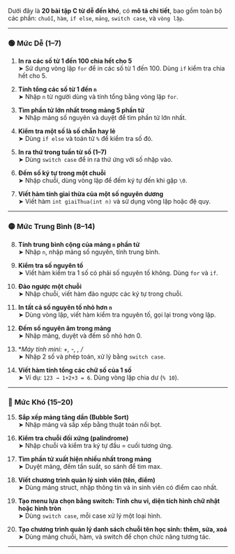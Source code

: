 Dưới đây là **20 bài tập C từ dễ đến khó**, có **mô tả chi tiết**, bao gồm toàn bộ các phần: `chuỗi`, `hàm`, `if else`, `mảng`, `switch case`, và `vòng lặp`.

---

### 🟢 **Mức Dễ (1–7)**

1. **In ra các số từ 1 đến 100 chia hết cho 5**  
    ➤ Sử dụng vòng lặp `for` để in các số từ 1 đến 100. Dùng `if` kiểm tra chia hết cho 5.
    
2. **Tính tổng các số từ 1 đến `n`**  
    ➤ Nhập `n` từ người dùng và tính tổng bằng vòng lặp `for`.
    
3. **Tìm phần tử lớn nhất trong mảng 5 phần tử**  
    ➤ Nhập mảng số nguyên và duyệt để tìm phần tử lớn nhất.
    
4. **Kiểm tra một số là số chẵn hay lẻ**  
    ➤ Dùng `if else` và toán tử `%` để kiểm tra số đó.
    
5. **In ra thứ trong tuần từ số (1–7)**  
    ➤ Dùng `switch case` để in ra thứ ứng với số nhập vào.
    
6. **Đếm số ký tự trong một chuỗi**  
    ➤ Nhập chuỗi, dùng vòng lặp để đếm ký tự đến khi gặp `\0`.
    
7. **Viết hàm tính giai thừa của một số nguyên dương**  
    ➤ Viết hàm `int giaiThua(int n)` và sử dụng vòng lặp hoặc đệ quy.
    

---

### 🟡 **Mức Trung Bình (8–14)**

8. **Tính trung bình cộng của mảng `n` phần tử**  
    ➤ Nhập `n`, nhập mảng số nguyên, tính trung bình.
    
9. **Kiểm tra số nguyên tố**  
    ➤ Viết hàm kiểm tra 1 số có phải số nguyên tố không. Dùng `for` và `if`.
    
10. **Đảo ngược một chuỗi**  
    ➤ Nhập chuỗi, viết hàm đảo ngược các ký tự trong chuỗi.
    
11. **In tất cả số nguyên tố nhỏ hơn `n`**  
    ➤ Dùng vòng lặp, viết hàm kiểm tra nguyên tố, gọi lại trong vòng lặp.
    
12. **Đếm số nguyên âm trong mảng**  
    ➤ Nhập mảng, duyệt và đếm số nhỏ hơn 0.
    
13. *_Máy tính mini: +, -, _, /__  
    ➤ Nhập 2 số và phép toán, xử lý bằng `switch case`.
    
14. **Viết hàm tính tổng các chữ số của 1 số**  
    ➤ Ví dụ: `123 → 1+2+3 = 6`. Dùng vòng lặp chia dư (`% 10`).
    

---

### 🔴 **Mức Khó (15–20)**

15. **Sắp xếp mảng tăng dần (Bubble Sort)**  
    ➤ Nhập mảng và sắp xếp bằng thuật toán nổi bọt.
    
16. **Kiểm tra chuỗi đối xứng (palindrome)**  
    ➤ Nhập chuỗi và kiểm tra ký tự đầu = cuối tương ứng.
    
17. **Tìm phần tử xuất hiện nhiều nhất trong mảng**  
    ➤ Duyệt mảng, đếm tần suất, so sánh để tìm max.
    
18. **Viết chương trình quản lý sinh viên (tên, điểm)**  
    ➤ Dùng mảng struct, nhập thông tin và in sinh viên có điểm cao nhất.
    
19. **Tạo menu lựa chọn bằng switch: Tính chu vi, diện tích hình chữ nhật hoặc hình tròn**  
    ➤ Dùng `switch case`, mỗi case xử lý một loại hình.
    
20. **Tạo chương trình quản lý danh sách chuỗi tên học sinh: thêm, sửa, xoá**  
    ➤ Dùng mảng chuỗi, hàm, và switch để chọn chức năng tương tác.
    

---
